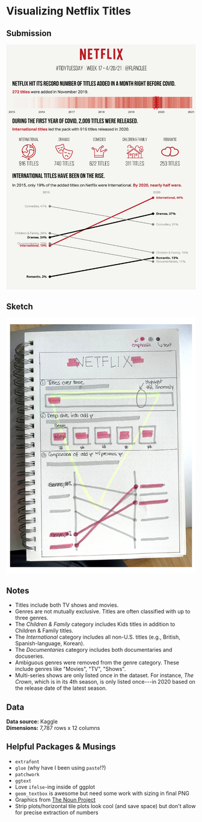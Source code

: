 # Visualizing Netflix Titles
 
## Submission
![](https://raw.githubusercontent.com/flrnclee/tidy-tuesday/main/netflix-shows/netflix20210517.png)

## Sketch
![](https://github.com/flrnclee/tidy-tuesday/blob/main/netflix-shows/netflix-sketch.png)

## Notes
* Titles include both TV shows and movies.   
* Genres are not mutually exclusive. Titles are often classified with up to three genres.   
* The *Children & Family* category includes Kids titles in addition to Children & Family titles.  
* The *International* category includes all non-U.S. titles (e.g., British, Spanish-language, Korean).  
* The *Documentaries* category includes both documentaries and docuseries.   
* Ambiguous genres were removed from the genre category. These include genres like "Movies", "TV", "Shows".  
* Multi-series shows are only listed once in the dataset. For instance, *The Crown*, which is in its 4th season, is only listed once---in 2020 based on the release date of the latest season. 

## Data 

**Data source:** Kaggle  
**Dimensions:** 7,787 rows x 12 columns

## Helpful Packages & Musings

* `extrafont` 
* `glue` (why have I been using `paste`!?)
* `patchwork`
* `ggtext` 
* Love `ifelse`-ing inside of ggplot
* `geom_textbox` is awesome but need some work with sizing in final PNG
* Graphics from [The Noun Project](https://www.thenounproject.com)
* Strip plots/horizontal tile plots look cool (and save space) but don't allow for precise extraction of numbers



